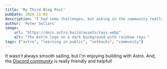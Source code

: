 ```yaml
---
title: 'My Third Blog Post'
pubDate: 2024-11-03
description: "I had some challenges, but asking in the community really helped!"
author: 'Peter Sellars'
image:
    url: "https://docs.astro.build/assets/rays.webp"
    alt: "The Astro logo on a dark background with rainbow rays."
tags: ["astro", "learning in public", "setbacks", "community"]
---
```

It wasn't always smooth sailing, but I'm enjoying building with Astro. And, the [Discord community](https://astro.build/chat) is really friendly and helpful!